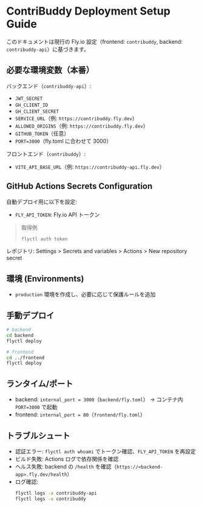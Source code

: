 # ContriBuddy Deployment Setup Guide

このドキュメントは現行の Fly.io 設定（frontend: `contribuddy`, backend: `contribuddy-api`）に基づきます。

## 必要な環境変数（本番）

バックエンド（`contribuddy-api`）:
- `JWT_SECRET`
- `GH_CLIENT_ID`
- `GH_CLIENT_SECRET`
- `SERVICE_URL`（例: `https://contribuddy.fly.dev`）
- `ALLOWED_ORIGINS`（例: `https://contribuddy.fly.dev`）
- `GITHUB_TOKEN`（任意）
- `PORT=3000`（fly.toml に合わせて 3000）

フロントエンド（`contribuddy`）:
- `VITE_API_BASE_URL`（例: `https://contribuddy-api.fly.dev`）

## GitHub Actions Secrets Configuration

自動デプロイ用に以下を設定:

- `FLY_API_TOKEN`: Fly.io API トークン

> 取得例
> ```bash
> flyctl auth token
> ```

レポジトリ: Settings > Secrets and variables > Actions > New repository secret

## 環境 (Environments)

- `production` 環境を作成し、必要に応じて保護ルールを追加

## 手動デプロイ

```bash
# backend
cd backend
flyctl deploy

# frontend
cd ../frontend
flyctl deploy
```

## ランタイム/ポート

- backend: `internal_port = 3000`（`backend/fly.toml`） → コンテナ内 `PORT=3000` で起動
- frontend: `internal_port = 80`（`frontend/fly.toml`）

## トラブルシュート

- 認証エラー: `flyctl auth whoami` でトークン確認、`FLY_API_TOKEN` を再設定
- ビルド失敗: Actions ログで依存関係を確認
- ヘルス失敗: backend の `/health` を確認（`https://<backend-app>.fly.dev/health`）
- ログ確認:
  ```bash
  flyctl logs -a contribuddy-api
  flyctl logs -a contribuddy
  ```
